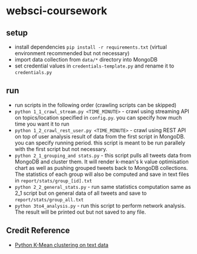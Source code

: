 # websci-coursework

## setup
- install dependencies `pip install -r requirements.txt` (virtual environment recommended but not necessary)
- import data collection from `data/*` directory into MongoDB
- set credential values in `credentials-template.py` and rename it to `credentials.py`

## run
- run scripts in the following order (crawling scripts can be skipped)
- `python 1_1_crawl_stream.py <TIME_MINUTE>` - crawl using streaming API on topics/location specified in `config.py`. you can specify how much time you want it to run
- `python 1_2_crawl_rest_user.py <TIME_MINUTE>` - crawl using REST API on top of user analysis result of data from the first script in MongoDB. you can specify running period. this script is meant to be run parallely with the first script but not necessary.
- `python 2_1_grouping_and stats.py` - this script pulls all tweets data from MongoDB and cluster them. It will render k-mean's k value optimisation chart as well as pushing grouped tweets back to MongoDB collections. The statistics of each group will also be computed and save in text files in `report/stats/group_[id].txt`
- `python 2_2_general_stats.py` - run same statistics computation same as 2_1 script but on general data of all tweets and save to `report/stats/group_all.txt`
- `python 3to4_analysis.py` - run this script to perform network analysis. The result will be printed out but not saved to any file.

## Credit Reference
- [Python K-Mean clustering on text data](https://www.kaggle.com/jbencina/clustering-documents-with-tfidf-and-kmeans)